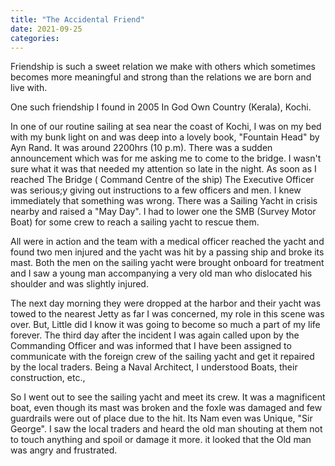 ```yaml
---
title: "The Accidental Friend"
date: 2021-09-25
categories:
---
```



Friendship is such a sweet relation we make with others which sometimes becomes more meaningful and strong than the relations we are born and live with.

One such friendship I found in 2005 In God Own Country (Kerala), Kochi.

In one of our routine sailing at sea near the coast of Kochi, I was on my bed with my bunk light on and was deep into a lovely book, "Fountain Head" by Ayn Rand. It was around 2200hrs (10 p.m). There was a sudden announcement which was for me asking me to come to the bridge. I wasn't sure what it was that needed my attention so late in the night. As soon as I reached The Bridge ( Command Centre of the ship) The Executive Officer was serious;y giving out instructions to a few officers and men. I knew immediately that something was wrong. There was a Sailing Yacht in crisis nearby and raised a "May Day". I had to lower one the SMB (Survey Motor Boat) for some crew to reach a sailing yacht to rescue them.

All were in action and the team with a medical officer reached the yacht and found two men injured and the yacht was hit by a passing ship and broke its mast. Both the men on the sailing yacht were brought onboard for treatment and I saw a young man accompanying a very old man who dislocated his shoulder and was slightly injured.

The next day morning they were dropped at the harbor and their yacht was towed to the nearest Jetty as far I was concerned, my role in this scene was over. But, Little did I know it was going to become so much a part of my life forever. The third day after the incident I was again called upon by the Commanding Officer and was informed that I have been assigned to communicate with the foreign crew of the sailing yacht and get it repaired by the local traders. Being a Naval Architect, I understood Boats, their construction, etc., 


So I went out to see the sailing yacht and meet its crew. It was a magnificent boat, even though its mast was broken and the foxle was damaged and few guardrails were out of place due to the hit. Its Nam even was Unique, "Sir George". I saw the local traders and heard the old man shouting at them not to touch anything and spoil or damage it more. it looked that the Old man was angry and frustrated. 


